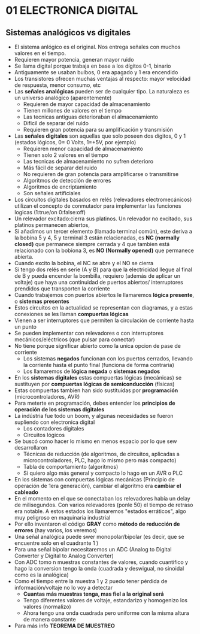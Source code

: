# 01 ELECTRONICA DIGITAL

## Sistemas analógicos vs digitales

- El sistema anlógico es el original. Nos entrega señales con muchos valores en el tiempo. 
- Requieren mayor potencia, generan mayor ruido
- Se llama digital porque trabaja en base a los dígitos 0-1, binario
- Antiguamente se usaban bulbos, 0 era apagado y 1 era encendido
- Los transistores ofrecen muchas ventajas al respecto: mayor velocidad de respuesta, menor consumo, etc
- Las **señales analógicas** pueden ser de cualquier tipo. La naturaleza es un universo analógico (aparentemente)
  - Requieren de mayor capacidad de almacenamiento
  - Tienen millones de valores en el tiempo
  - Las tecnicas antiguas deterioraban el almacenamiento
  - Dificil de separar del ruido
  - Requieren gran potencia para su amplificación y transmisión
- Las **señales digitales** son aquellas que solo poseen dos dígitos, 0 y 1 (estados lógicos, 0= 0 Volts, 1=+5V, por ejemplo)
  - Requieren menor capacidad de almacenamiento
  - Tienen solo 2 valores en el tiempo
  - Las tecnicas de almacenamiento no sufren deterioro
  - Más fácil de separar del ruido
  - No requieren de gran potencia para amplificarse o transmitirse
  - Algoritmos de detección de errores
  - Algoritmos de encriptamiento
  - Son señales artificiales
- Los circuitos digitales basados en relés (relevadores electromecánicos) utilizan el concepto de conmutador para implementar las funciones logicas (1:true/on 0:false:off)
- Un relevador excitado:cierra sus platinos. Un relevador no excitado, sus platinos permanecen abiertos, 
- Si añadimos un tercer elemento (llamado terminal común), este deriva a la bobina 5 y 4, 5 y terminal 3 están relacionadas, es **NC (normally closed)** que permanece siempre cerrada y 4 que tambien está relacionado con la bobiona 3, es **NO (Normally opened)** que permanece abierta. 
- Cuando excito la bobina, el NC se abre y el NO se cierra
- Si tengo dos relés en serie (A y B) para que la electricidad llegue al final de B y pueda encender la bombilla, requiero (además de aplicar un voltaje) que haya una continuidad de puertos abiertos/ interruptores prendidos que transporten la corriente
- Cuando trabajemos con puertos abiertos le llamaremos **lógica presente**, o **sistemas presentes**
- Estos circuitos en la actualidad se representan con diagramas, y a estas conexiones se les llaman **compuertas lógicas**
- Vienen a ser interruptores que permiten la circulación de corriente hasta un punto
- Se pueden implementar con relevadores o con interruptores mecánicos/eléctricos (que pulsar para conectar)
- No tiene porque significar abierto como la unica opcion de pase de corriente
  - Los sistemas **negados** funcionan con los puertos cerrados, llevando la corriente hasta el punto final (funciona de forma contraria)
  - Los llamaremos de **lógica negada** o **sistemas negados**
- En los **sistemas digitales** estas compuertas lógicas (mecánicas) se sustituyen por **compuertas lógicas de semiconducción** (físicas)
- Estas compuertas tambien han sido sustituidas por **programación** (microcontroladores, AVR)
- Para meterte en programación, debes entender los **principios de operación de los sistemas digitales**
- La indústria fue todo un boom, y algunas necesidades se fueron supliendo con electronica digital
  - Los contadores digitales
  - Circuitos lógicos
- Se buscó como hacer lo mismo en menos espacio por lo que sew desarrollaron
  - Técnicas de reducción (de algoritmos, de circuitos, aplicadas a microcontroladores, PLC, hago lo mismo pero más compacto)
  - Tabla de comportamiento (algoritmos) 
  - Si quiero algo más general y compacto lo hago en un AVR o PLC
- En los sistemas con compuertas lógicas mecánicas (Principio de operación de 1era generación), cambiar el algoritmo era **cambiar el cableado**
- En el momento en el que se conectaban los relevadores había un delay de milisegundos. Con varios relevadores (ponle 50) el tiempo de retraso era notable. A estos estados los llamaremos "estados erráticos", algo muy peligroso en maquinaria industrial
- Por ello inventaron el código **GRAY** como **método de reducción de errores** (hay varios, los veremos)
- Una señal analógica puede swer monopolar/bipolar (es decir, que se encuentre solo en el cuadrante 1 )
- Para una señal bipolar necesitaremos un ADC (Analog to Digital Converter y Digital to Analog Converter)
- Con ADC tomo n muestras constantes de valores, cuando cuantifico y hago la conversion tengo la onda (cuadrada y deswigual, no sinoidal como es la analógica)
- Como el tiempo entre la muestra 1 y 2 puedo tener pérdida de información/voltaje no lo voy a detectar
  - **Cuantas más muestras tenga, mas fiel a la original será**
  - Tengo diferentes valores de voltaje, estandarizo y homogenizo los valores (normalizo)
  - Ahora tengo una onda cuadrada pero uniforme con la misma altura de manera constante 
- Para más info **TEOREMA DE MUESTREO**
